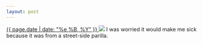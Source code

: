 ```yaml
---
layout: post
---
```


<p>
  <a href="/94">
    <time>{{ page.date | date: "%e %B, %Y" }}</time>
  </a>
  <a href="/94"><img src="{{ site.assets_url }}/94.jpg"/></a>
  <span>I was worried it would make me sick because it was from a street-side parilla.</span>
</p>
